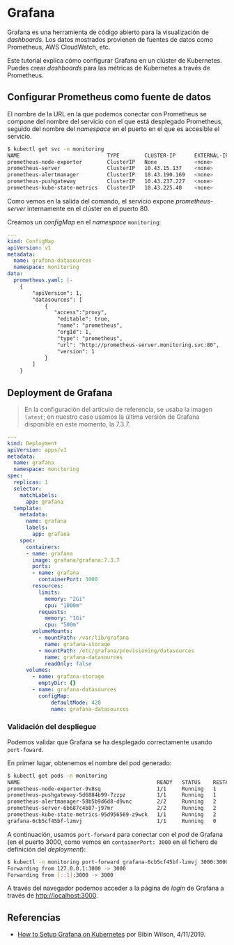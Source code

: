 # Grafana

Grafana es una herramienta de código abierto para la visualización de *dashboards*. Los datos mostrados provienen de fuentes de datos como Prometheus, AWS CloudWatch, etc.

Este tutorial explica cómo configurar Grafana en un clúster de Kubernetes. Puedes crear *dashboards* para las métricas de Kubernetes a través de Prometheus.

## Configurar Prometheus como fuente de datos

El nombre de la URL en la que podemos conectar con Prometheus se compone del nombre del servicio con el que está desplegado Prometheus, seguido del nombre del *namespace* en el puerto en el que es accesible el servicio.

```bash
$ kubectl get svc -n monitoring
NAME                            TYPE        CLUSTER-IP      EXTERNAL-IP   PORT(S)    AGE
prometheus-node-exporter        ClusterIP   None            <none>        9100/TCP   2d6h
prometheus-server               ClusterIP   10.43.15.137    <none>        80/TCP     2d6h
prometheus-alertmanager         ClusterIP   10.43.190.169   <none>        80/TCP     2d6h
prometheus-pushgateway          ClusterIP   10.43.237.227   <none>        9091/TCP   2d6h
prometheus-kube-state-metrics   ClusterIP   10.43.225.40    <none>        8080/TCP   2d6h
```

Como vemos en la salida del comando, el servicio expone *prometheus-server* internamente en el clúster en el puerto 80.

Creamos un *configMap* en el *namespace* `monitoring`:

```yaml
---
kind: ConfigMap
apiVersion: v1
metadata:
  name: grafana-datasources
  namespace: monitoring
data:
  prometheus.yaml: |-
    {
        "apiVersion": 1,
        "datasources": [
            {
               "access":"proxy",
                "editable": true,
                "name": "prometheus",
                "orgId": 1,
                "type": "prometheus",
                "url": "http://prometheus-server.monitoring.svc:80",
                "version": 1
            }
        ]
    }
```

## Deployment de Grafana

> En la  configuración del artículo de referencia, se usaba la imagen `latest`; en nuestro caso usamos la última versión de Grafana disponible en este momento, la 7.3.7.

```yaml
---
kind: Deployment
apiVersion: apps/v1
metadata:
  name: grafana
  namespace: monitoring
spec:
  replicas: 1
  selector:
    matchLabels:
      app: grafana
  template:
    metadata:
      name: grafana
      labels:
        app: grafana
    spec:
      containers:
      - name: grafana
        image: grafana/grafana:7.3.7
        ports:
        - name: grafana
          containerPort: 3000
        resources:
          limits:
            memory: "2Gi"
            cpu: "1000m"
          requests: 
            memory: "1Gi"
            cpu: "500m"
        volumeMounts:
          - mountPath: /var/lib/grafana
            name: grafana-storage
          - mountPath: /etc/grafana/provisioning/datasources
            name: grafana-datasources
            readOnly: false
      volumes:
        - name: grafana-storage
          emptyDir: {}
        - name: grafana-datasources
          configMap:
              defaultMode: 420
              name: grafana-datasources
```

### Validación del despliegue

Podemos validar que Grafana se ha desplegado correctamente usando `port-foward`.

En primer lugar, obtenemos el nombre del pod generado:

```bash
$ kubectl get pods -n monitoring
NAME                                            READY   STATUS    RESTARTS   AGE
prometheus-node-exporter-9v8sq                  1/1     Running   1          2d7h
prometheus-pushgateway-5d6884b99-7zzpz          1/1     Running   1          2d7h
prometheus-alertmanager-58b5b9d6d8-d9vnc        2/2     Running   2          2d7h
prometheus-server-6b687c4b87-j97mr              2/2     Running   2          2d7h
prometheus-kube-state-metrics-95d956569-z9wck   1/1     Running   2          2d7h
grafana-6cb5cf45bf-lzmvj                        1/1     Running   0          16m
```

A continuación, usamos `port-forward` para conectar con el *pod* de Grafana (en el puerto 3000, como vemos en `containerPort: 3000` en el fichero de definición del *deployment*):

```bash
$ kubectl -n monitoring port-forward grafana-6cb5cf45bf-lzmvj 3000:3000
Forwarding from 127.0.0.1:3000 -> 3000
Forwarding from [::1]:3000 -> 3000

```

A través del navegador podemos acceder a la página de *login* de Grafana a través de [http://localhost:3000](http://localhost:3000).

## Referencias

- [How to Setup Grafana on Kubernetes](https://devopscube.com/setup-grafana-kubernetes/) por Bibin Wilson, 4/11/2019.
